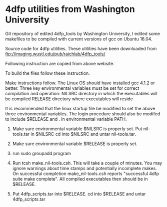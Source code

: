 # 4dfp utilities from Washington University
Git repository of edited 4dfp_tools by Washington University, I edited some makefiles to be compiled with current versions of gcc on Ubuntu 16.04.

Source code for 4dfp utilities.
These utilities have been downloaded from ftp://imaging.wustl.edu/pub/raichlab/4dfp_tools/

Following instruction are copied from above website.

To build the files follow these instruction.

Make instructions follow.
The Linux OS should have installed gcc 4.1.2 or better.
Three key environmental variables must be set for correct compilation and operation:
NILSRC		directory in which the executables will be compiled
RELEASE		directory where executables will reside


It is recommended that the linux startup file be modified to set the
above three environmental variables. The login procedure should also be modifed
to include $RELEASE and . in environmental variable PATH.

1. Make sure environmental variable $NILSRC is properly set.
   Put nil-tools.tar in $NILSRC
   cd into $NILSRC and untar nil-tools.tar.

2. Make sure environmental variable $RELEASE is properly set.
3. run sudo groupadd program
4. Run tcsh make_nil-tools.csh. This will take a couple of minutes.
   You may ignore warnings about time stamps and potentially incomplete 
   makes. On successful completion make_nil-tools.csh reports
   "successful 4dfp suite make complete". All compiled executables
   then should be in $RELEASE.

3. Put 4dfp_scripts.tar into $RELEASE. cd into $RELEASE
   and untar 4dfp_scripts.tar
